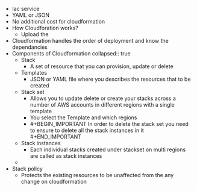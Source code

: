 - Iac service
- YAML or JSON
- No additional cost for cloudformation
- How Cloudforation works?
	- Upload the
- Cloudformation handles the order of deployment and know the dependancies
- Components of Cloudformation
  collapsed:: true
	- Stack
		- A set of resource that you can provision, update or delete
	- Templates
		- JSON or YAML file where you describes the resources that to be created
	- Stack set
		- Allows you to update delete or create your stacks across a number of AWS accounts in different regions with a single template
		- You select the Template and which regions
		- #+BEGIN_IMPORTANT
		  In order to delete the stack set you need to ensure to delete all the stack instances in it
		  #+END_IMPORTANT
	- Stack instances
		- Each individual stacks created under stackset on multi regions are called as stack instances
	-
- Stack policy
	- Protects the existing resources to be unaffected from the any change on cloudformation